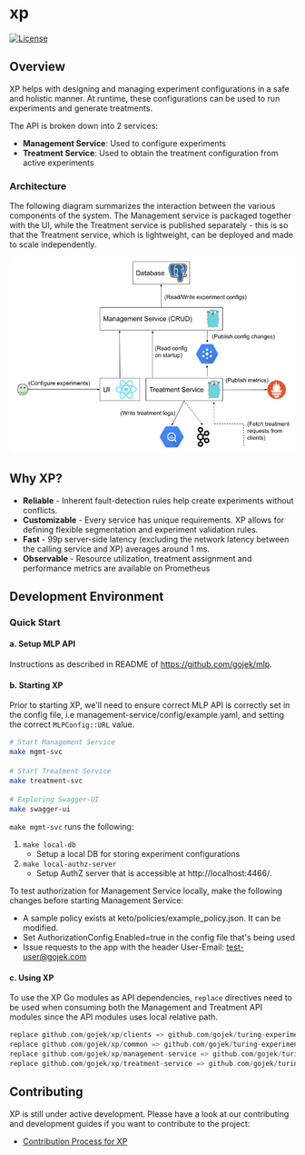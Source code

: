 # xp

[![License](https://img.shields.io/badge/License-Apache%202.0-blue)](https://github.com/gojek/xp/blob/master/LICENSE)

## Overview

XP helps with designing and managing experiment configurations in a safe and holistic manner. At runtime, these configurations can be used to run experiments and generate treatments.

The API is broken down into 2 services:

- **Management Service**: Used to configure experiments
- **Treatment Service**: Used to obtain the treatment configuration from active experiments

### Architecture

The following diagram summarizes the interaction between the various components of the system. The Management service is packaged together with the UI, while the Treatment service is published separately - this is so that the Treatment service, which is lightweight, can be deployed and made to scale independently.

![XP Architecture](./docs/assets/xp_architecture.png)

## Why XP?

- **Reliable** - Inherent fault-detection rules help create experiments without conflicts.
- **Customizable** - Every service has unique requirements. XP allows for defining flexible segmentation and experiment validation rules.
- **Fast** - 99p server-side latency (excluding the network latency between the calling service and XP) averages around 1 ms.
- **Observable** - Resource utilization, treatment assignment and performance metrics are available on Prometheus

## Development Environment

### Quick Start

#### a. Setup MLP API

Instructions as described in README of https://github.com/gojek/mlp.

#### b. Starting XP

Prior to starting XP, we'll need to ensure correct MLP API is correctly set in the config file, i.e management-service/config/example.yaml, and setting the correct `MLPConfig::URL` value.

```bash
# Start Management Service
make mgmt-svc

# Start Treatment Service
make treatment-svc

# Exploring Swagger-UI
make swagger-ui
```

`make mgmt-svc` runs the following:

1. `make local-db`
    - Setup a local DB for storing experiment configurations
2. `make local-authz-server`
    - Setup AuthZ server that is accessible at http://localhost:4466/.

To test authorization for Management Service locally, make the following changes before starting Management Service:

- A sample policy exists at keto/policies/example_policy.json. It can be modified.
- Set AuthorizationConfig.Enabled=true in the config file that's being used
- Issue requests to the app with the header User-Email: test-user@gojek.com

#### c. Using XP

To use the XP Go modules as API dependencies, `replace` directives need to be used when consuming both the Management and Treatment API modules since the API modules uses local relative path.

```go
replace github.com/gojek/xp/clients => github.com/gojek/turing-experiments/clients v0.0.0
replace github.com/gojek/xp/common => github.com/gojek/turing-experiments/common v0.0.0
replace github.com/gojek/xp/management-service => github.com/gojek/turing-experiments/management-service v0.0.0
replace github.com/gojek/xp/treatment-service => github.com/gojek/turing-experiments/treatment-service v0.0.0
```

## Contributing

XP is still under active development. Please have a look at our contributing and development guides if you want to contribute to the project:

- [Contribution Process for XP](https://github.com/gojek/xp/blob/main/CONTRIBUTING.md)
